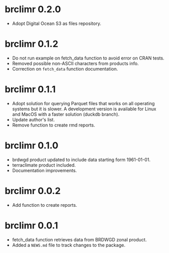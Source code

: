 # brclimr 0.2.0
* Adopt Digital Ocean S3 as files repository.

# brclimr 0.1.2
* Do not run example on fetch_data function to avoid error on CRAN tests.
* Removed possible non-ASCII characters from products info.
* Correction on `fetch_data` function documentation.

# brclimr 0.1.1

* Adopt solution for querying Parquet files that works on all operating systems but it is slower. A development version is available for Linux and MacOS with a faster solution (duckdb branch).
* Update author's list.
* Remove function to create rmd reports.

# brclimr 0.1.0

* brdwgd product updated to include data starting form 1961-01-01.
* terraclimate product included.
* Documentation improvements.

# brclimr 0.0.2

* Add function to create reports.

# brclimr 0.0.1

* fetch_data function retrieves data from BRDWGD zonal product.
* Added a `NEWS.md` file to track changes to the package.
